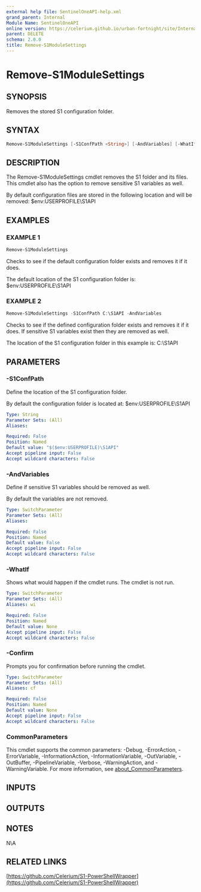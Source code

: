 ```yaml
---
external help file: SentinelOneAPI-help.xml
grand_parent: Internal
Module Name: SentinelOneAPI
online version: https://celerium.github.io/urban-fortnight/site/Internal/Remove-S1ModuleSettings.html
parent: DELETE
schema: 2.0.0
title: Remove-S1ModuleSettings
---
```


# Remove-S1ModuleSettings

## SYNOPSIS
Removes the stored S1 configuration folder.

## SYNTAX

```powershell
Remove-S1ModuleSettings [-S1ConfPath <String>] [-AndVariables] [-WhatIf] [-Confirm] [<CommonParameters>]
```

## DESCRIPTION
The Remove-S1ModuleSettings cmdlet removes the S1 folder and its files.
This cmdlet also has the option to remove sensitive S1 variables as well.

By default configuration files are stored in the following location and will be removed:
    $env:USERPROFILE\S1API

## EXAMPLES

### EXAMPLE 1
```powershell
Remove-S1ModuleSettings
```

Checks to see if the default configuration folder exists and removes it if it does.

The default location of the S1 configuration folder is:
    $env:USERPROFILE\S1API

### EXAMPLE 2
```powershell
Remove-S1ModuleSettings -S1ConfPath C:\S1API -AndVariables
```

Checks to see if the defined configuration folder exists and removes it if it does.
If sensitive S1 variables exist then they are removed as well.

The location of the S1 configuration folder in this example is:
    C:\S1API

## PARAMETERS

### -S1ConfPath
Define the location of the S1 configuration folder.

By default the configuration folder is located at:
    $env:USERPROFILE\S1API

```yaml
Type: String
Parameter Sets: (All)
Aliases:

Required: False
Position: Named
Default value: "$($env:USERPROFILE)\S1API"
Accept pipeline input: False
Accept wildcard characters: False
```

### -AndVariables
Define if sensitive S1 variables should be removed as well.

By default the variables are not removed.

```yaml
Type: SwitchParameter
Parameter Sets: (All)
Aliases:

Required: False
Position: Named
Default value: False
Accept pipeline input: False
Accept wildcard characters: False
```

### -WhatIf
Shows what would happen if the cmdlet runs.
The cmdlet is not run.

```yaml
Type: SwitchParameter
Parameter Sets: (All)
Aliases: wi

Required: False
Position: Named
Default value: None
Accept pipeline input: False
Accept wildcard characters: False
```

### -Confirm
Prompts you for confirmation before running the cmdlet.

```yaml
Type: SwitchParameter
Parameter Sets: (All)
Aliases: cf

Required: False
Position: Named
Default value: None
Accept pipeline input: False
Accept wildcard characters: False
```

### CommonParameters
This cmdlet supports the common parameters: -Debug, -ErrorAction, -ErrorVariable, -InformationAction, -InformationVariable, -OutVariable, -OutBuffer, -PipelineVariable, -Verbose, -WarningAction, and -WarningVariable. For more information, see [about_CommonParameters](http://go.microsoft.com/fwlink/?LinkID=113216).

## INPUTS

## OUTPUTS

## NOTES
N\A

## RELATED LINKS

[https://github.com/Celerium/S1-PowerShellWrapper](https://github.com/Celerium/S1-PowerShellWrapper)

